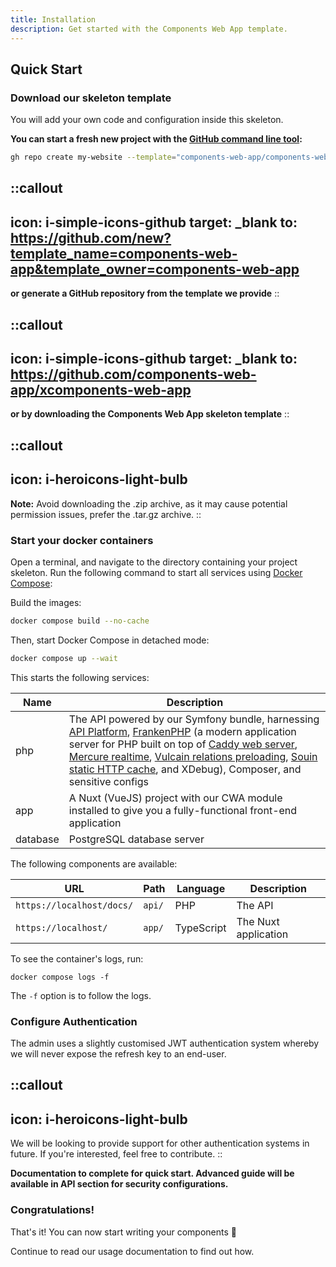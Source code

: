 ```yaml
---
title: Installation
description: Get started with the Components Web App template.
---
```


## Quick Start

### Download our skeleton template

You will add your own code and configuration inside this skeleton.

__You can start a fresh new project with the [GitHub command line tool](https://cli.github.com/):__

```bash [Terminal]
gh repo create my-website --template="components-web-app/components-web-app"
```

::callout
---
icon: i-simple-icons-github
target: _blank
to: https://github.com/new?template_name=components-web-app&template_owner=components-web-app
---
__or generate a GitHub repository from the template we provide__
::

::callout
---
icon: i-simple-icons-github
target: _blank
to: https://github.com/components-web-app/xcomponents-web-app
---
__or by downloading the Components Web App skeleton template__
::

::callout
---
icon: i-heroicons-light-bulb
---
__Note:__ Avoid downloading the .zip archive, as it may cause potential permission issues, prefer the .tar.gz archive.
::


### Start your docker containers

Open a terminal, and navigate to the directory containing your project skeleton. Run the following command to start all services using [Docker Compose](https://docs.docker.com/compose/):

Build the images:
```bash [Terminal]
docker compose build --no-cache
```
Then, start Docker Compose in detached mode:
```bash [Terminal]
docker compose up --wait 
```

This starts the following services:

| Name     | Description                                                                                                                                                                                                                                                                                                                                                                                                                      |
|----------|----------------------------------------------------------------------------------------------------------------------------------------------------------------------------------------------------------------------------------------------------------------------------------------------------------------------------------------------------------------------------------------------------------------------------------|
| php      | The API powered by our Symfony bundle, harnessing [API Platform](https://api-platform.com), [FrankenPHP](https://frankenphp.dev) (a modern application server for PHP built on top of [Caddy web server](https://caddyserver.com/), [Mercure realtime](https://mercure.rocks), [Vulcain relations preloading](https://vulcain.rocks), [Souin static HTTP cache](https://souin.io/), and XDebug), Composer, and sensitive configs |
| app      | A Nuxt (VueJS) project with our CWA module installed to give you a fully-functional front-end application                                                                                                                                                                                                                                                                                                                        |
| database | PostgreSQL database server                                                                                                                                                                                                                                                                                                                                                                                                       |

The following components are available:

| URL                        | Path               | Language   | Description          |
|----------------------------|--------------------|------------|----------------------|
| `https://localhost/docs/`  | `api/`             | PHP        | The API              |
| `https://localhost/`       | `app/`             | TypeScript | The Nuxt application |

To see the container's logs, run:

```console
docker compose logs -f
```

The `-f` option is to follow the logs.

### Configure Authentication

The admin uses a slightly customised JWT authentication system whereby we will never expose the refresh key to an end-user.

::callout
---
icon: i-heroicons-light-bulb
---
We will be looking to provide support for other authentication systems in future. If you're interested, feel free to contribute.
::

__Documentation to complete for quick start. Advanced guide will be available in API section for security configurations.__

### Congratulations!

That's it! You can now start writing your components 🚀

Continue to read our usage documentation to find out how.
